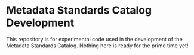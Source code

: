 # Metadata Standards Catalog Development

This repository is for experimental code used in the development of the
Metadata Standards Catalog. Nothing here is ready for the prime time yet!
